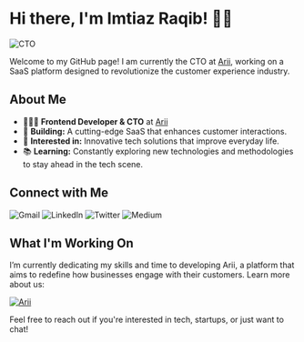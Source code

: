 # Hi there, I'm Imtiaz Raqib! 👋🏽

![CTO](https://img.shields.io/badge/Chief%20Technology%20Officer-Arii-blue?style=flat-square)

Welcome to my GitHub page! I am currently the CTO at [Arii](https://helloarii.com), working on a SaaS platform designed to revolutionize the customer experience industry.

## About Me

- 🧑🏽‍💻 **Frontend Developer & CTO** at [Arii](https://helloarii.com)
- 🌱 **Building:** A cutting-edge SaaS that enhances customer interactions.
- 👀 **Interested in:** Innovative tech solutions that improve everyday life.
- 📚 **Learning:** Constantly exploring new technologies and methodologies to stay ahead in the tech scene.

## Connect with Me

![Gmail](https://img.shields.io/badge/-imtiaz@raqib.tech-D14836?style=flat-square&logo=gmail&logoColor=white&link=mailto:imtiaz@raqib.tech)
![LinkedIn](https://img.shields.io/badge/-LinkedIn-0077B5?style=flat-square&logo=linkedin&logoColor=white&link=https://www.linkedin.com/in/imtiazraqib/)
![Twitter](https://img.shields.io/badge/-Twitter-1DA1F2?style=flat-square&logo=twitter&logoColor=white&link=https://twitter.com/imtiazraqib)
![Medium](https://img.shields.io/badge/-Medium-black?style=flat-square&logo=medium&logoColor=white&link=https://medium.com/@imtiazraqib)

## What I'm Working On

I’m currently dedicating my skills and time to developing Arii, a platform that aims to redefine how businesses engage with their customers. Learn more about us:

[![Arii](https://img.shields.io/badge/Visit-Arii-ff69b4?style=flat-square)](https://helloarii.com)

Feel free to reach out if you're interested in tech, startups, or just want to chat!
